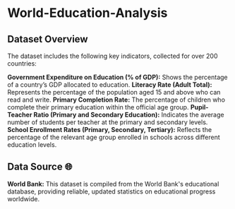 # World-Education-Analysis

## Dataset Overview

The dataset includes the following key indicators, collected for over 200 countries:

**Government Expenditure on Education (% of GDP):** Shows the percentage of a country’s GDP allocated to education.
**Literacy Rate (Adult Total):** Represents the percentage of the population aged 15 and above who can read and write.
**Primary Completion Rate:** The percentage of children who complete their primary education within the official age group.
**Pupil-Teacher Ratio (Primary and Secondary Education):** Indicates the average number of students per teacher at the primary and secondary levels.
**School Enrollment Rates (Primary, Secondary, Tertiary):** Reflects the percentage of the relevant age group enrolled in schools across different education levels.

## Data Source 🌐

**World Bank:** This dataset is compiled from the World Bank's educational database, providing reliable, updated statistics on educational progress worldwide.

